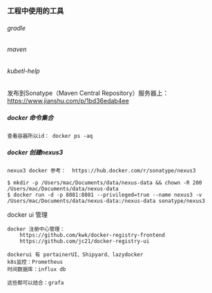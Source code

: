 ### 工程中使用的工具

###### gradle

###### maven

###### kubetl-help

发布到Sonatype（Maven Central Repository）服务器上：https://www.jianshu.com/p/1bd36edab4ee



##### docker 命令集合

```
查看容器所以id： docker ps -aq
```



##### docker 创建nexus3

```
nexux3 docker 参考：  https://hub.docker.com/r/sonatype/nexus3

$ mkdir -p /Users/mac/Documents/data/nexus-data && chown -R 200 /Users/mac/Documents/data/nexus-data
$ docker run -d -p 8081:8081 --privileged=true --name nexus3 -v /Users/mac/Documents/data/nexus-data:/nexus-data sonatype/nexus3
```

docker ui 管理

```
docker 注册中心管理：
	https://github.com/kwk/docker-registry-frontend
	https://github.com/jc21/docker-registry-ui
	
dockerui 有 portainerUI、Shipyard、lazydocker
k8s监控：Prometheus
时间数据库：influx db

这些都可以结合：grafa
```

